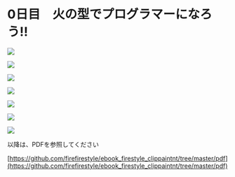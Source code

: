 # 0日目　火の型でプログラマーになろう!!


![](/assets/FireStyle_000_00_003.png)

![](/assets/FireStyle_000_00_004.png)

![](/assets/FireStyle_000_00_005.png)

![](/assets/FireStyle_000_00_006.png)

![](/assets/FireStyle_000_00_007.png)

![](/assets/FireStyle_000_00_008.png)

![](/assets/FireStyle_000_00_009.png)



以降は、PDFを参照してください

[https://github.com/firefirestyle/ebook_firestyle_clippaintnt/tree/master/pdf](https://github.com/firefirestyle/ebook_firestyle_clippaintnt/tree/master/pdf)